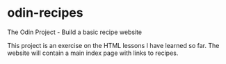 # odin-recipes
The Odin Project - Build a basic recipe website

This project is an exercise on the HTML lessons I have learned so far. The website will
contain a main index page with links to recipes.